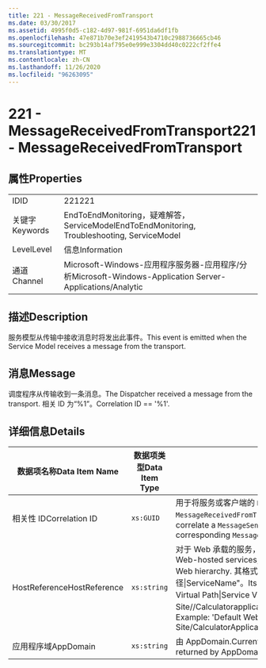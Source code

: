 ```yaml
---
title: 221 - MessageReceivedFromTransport
ms.date: 03/30/2017
ms.assetid: 4995f0d5-c182-4d97-981f-6951da6df1fb
ms.openlocfilehash: 47e871b70e3ef2419543b4710c2988736665cb46
ms.sourcegitcommit: bc293b14af795e0e999e3304dd40c0222cf2ffe4
ms.translationtype: MT
ms.contentlocale: zh-CN
ms.lasthandoff: 11/26/2020
ms.locfileid: "96263095"
---
```

# <a name="221---messagereceivedfromtransport"></a><span data-ttu-id="25fcd-102">221 - MessageReceivedFromTransport</span><span class="sxs-lookup"><span data-stu-id="25fcd-102">221 - MessageReceivedFromTransport</span></span>

## <a name="properties"></a><span data-ttu-id="25fcd-103">属性</span><span class="sxs-lookup"><span data-stu-id="25fcd-103">Properties</span></span>  
  
|||  
|-|-|  
|<span data-ttu-id="25fcd-104">ID</span><span class="sxs-lookup"><span data-stu-id="25fcd-104">ID</span></span>|<span data-ttu-id="25fcd-105">221</span><span class="sxs-lookup"><span data-stu-id="25fcd-105">221</span></span>|  
|<span data-ttu-id="25fcd-106">关键字</span><span class="sxs-lookup"><span data-stu-id="25fcd-106">Keywords</span></span>|<span data-ttu-id="25fcd-107">EndToEndMonitoring，疑难解答，ServiceModel</span><span class="sxs-lookup"><span data-stu-id="25fcd-107">EndToEndMonitoring, Troubleshooting, ServiceModel</span></span>|  
|<span data-ttu-id="25fcd-108">Level</span><span class="sxs-lookup"><span data-stu-id="25fcd-108">Level</span></span>|<span data-ttu-id="25fcd-109">信息</span><span class="sxs-lookup"><span data-stu-id="25fcd-109">Information</span></span>|  
|<span data-ttu-id="25fcd-110">通道</span><span class="sxs-lookup"><span data-stu-id="25fcd-110">Channel</span></span>|<span data-ttu-id="25fcd-111">Microsoft-Windows-应用程序服务器-应用程序/分析</span><span class="sxs-lookup"><span data-stu-id="25fcd-111">Microsoft-Windows-Application Server-Applications/Analytic</span></span>|  
  
## <a name="description"></a><span data-ttu-id="25fcd-112">描述</span><span class="sxs-lookup"><span data-stu-id="25fcd-112">Description</span></span>  

 <span data-ttu-id="25fcd-113">服务模型从传输中接收消息时将发出此事件。</span><span class="sxs-lookup"><span data-stu-id="25fcd-113">This event is emitted when the Service Model receives a message from the transport.</span></span>  
  
## <a name="message"></a><span data-ttu-id="25fcd-114">消息</span><span class="sxs-lookup"><span data-stu-id="25fcd-114">Message</span></span>  

 <span data-ttu-id="25fcd-115">调度程序从传输收到一条消息。</span><span class="sxs-lookup"><span data-stu-id="25fcd-115">The Dispatcher received a message from the transport.</span></span> <span data-ttu-id="25fcd-116">相关 ID 为“%1”。</span><span class="sxs-lookup"><span data-stu-id="25fcd-116">Correlation ID == '%1'.</span></span>  
  
## <a name="details"></a><span data-ttu-id="25fcd-117">详细信息</span><span class="sxs-lookup"><span data-stu-id="25fcd-117">Details</span></span>  
  
|<span data-ttu-id="25fcd-118">数据项名称</span><span class="sxs-lookup"><span data-stu-id="25fcd-118">Data Item Name</span></span>|<span data-ttu-id="25fcd-119">数据项类型</span><span class="sxs-lookup"><span data-stu-id="25fcd-119">Data Item Type</span></span>|<span data-ttu-id="25fcd-120">描述</span><span class="sxs-lookup"><span data-stu-id="25fcd-120">Description</span></span>|  
|--------------------|--------------------|-----------------|  
|<span data-ttu-id="25fcd-121">相关性 ID</span><span class="sxs-lookup"><span data-stu-id="25fcd-121">Correlation ID</span></span>|`xs:GUID`|<span data-ttu-id="25fcd-122">用于将服务或客户端的 `MessageSentToTransport` 事件与另一端的对应 `MessageReceivedFromTransport` 相关的活动 ID。</span><span class="sxs-lookup"><span data-stu-id="25fcd-122">The activity ID used to correlate a `MessageSentToTransport` event from a service or client to its corresponding `MessageReceivedFromTransport` on the other end.</span></span>|  
|<span data-ttu-id="25fcd-123">HostReference</span><span class="sxs-lookup"><span data-stu-id="25fcd-123">HostReference</span></span>|`xs:string`|<span data-ttu-id="25fcd-124">对于 Web 承载的服务，此字段唯一标识 Web 层次结构中的服务。</span><span class="sxs-lookup"><span data-stu-id="25fcd-124">For Web-hosted services, this field uniquely identifies the service in the Web hierarchy.</span></span> <span data-ttu-id="25fcd-125">其格式定义为 "网站名称应用程序虚拟路径&#124;服务虚拟路径&#124;ServiceName"。</span><span class="sxs-lookup"><span data-stu-id="25fcd-125">Its format is defined as 'Web Site Name Application Virtual Path&#124;Service Virtual Path&#124;ServiceName'.</span></span> <span data-ttu-id="25fcd-126">示例： "Default Web Site//Calculatorapplication&#124;/CalculatorService.svc&#124;CalculatorService"。</span><span class="sxs-lookup"><span data-stu-id="25fcd-126">Example: 'Default Web Site/CalculatorApplication&#124;/CalculatorService.svc&#124;CalculatorService'.</span></span>|  
|<span data-ttu-id="25fcd-127">应用程序域</span><span class="sxs-lookup"><span data-stu-id="25fcd-127">AppDomain</span></span>|`xs:string`|<span data-ttu-id="25fcd-128">由 AppDomain.CurrentDomain.FriendlyName 返回的字符串。</span><span class="sxs-lookup"><span data-stu-id="25fcd-128">The string returned by AppDomain.CurrentDomain.FriendlyName.</span></span>|
